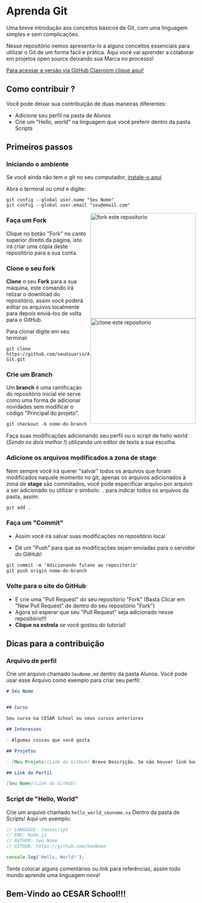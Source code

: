 # Aprenda Git
Uma breve introdução aos conceitos básicos de Git, com uma linguagem simples e sem complicações.

Nesse repositório iremos apresenta-lo a alguns conceitos essenciais para utilizar o Git de um forma fácil e prática. Aqui você vai aprender a colaborar em projetos open source deixando sua Marca no processo!

[Para acessar a versão via GitHub Clasroom clique aqui!](via-classroom.md)

## Como contribuir ?

Você pode deixar sua contribuição de duas maneiras diferentes:

* Adicione seu perfil na pasta de Alunos
* Crie um "Hello, world" na linguagem que você preferir dentro da pasta Scripts

## Primeiros passos

### Iniciando o ambiente

Se você ainda não tem o git no seu computador, [instale-o aqui](https://git-scm.com/downloads)

Abra o terminal _ou cmd_ e digite:

```
git config --global user.name "Seu Nome"
git config --global user.email "seu@email.com"
```

<img align="right" width="280" src="assets/fork.png" alt="fork este repositorio" />

### Faça um Fork

Clique no botão "Fork" no canto superior direito da página, isto irá criar uma cópia deste repositório para a sua conta.

### Clone o seu fork

<img align="right" width="280" src="assets/clone.png" alt="clone este repositorio" />

**Clone** o seu **Fork** para a sua máquina, este comando irá relizar o download do repositório, assim você poderá editar os arquivos localmente para depois enviá-los de volta para o GitHub.

Para clonar digite em seu terminal:

```
git clone https://github.com/seuUsuario/Aprenda-Git.git

```

### Crie um Branch

Um **branch** é uma ramificação do repositório inicial ele serve como uma forma de adicionar novidades sem modificar o código "Principal do projeto".

```markdown
git checkout -b nome-do-branch
```

Faça suas modificações adicionando seu perfil ou o script de hello world (_Sendo os dois melhor !_) utilizando um editor de texto a sua escolha.

### Adicione os arquivos modificados a zona de stage

Nem sempre você irá querer "salvar" todos os arquivos que foram modificados naquele momento no git, apenas os arquivos adicionados à zona de **stage** são commitados, você pode especificar arquivo por arquivo a ser adicionado ou utilizar o símbolo: `.` para indicar todos os arquivos da pasta, assim:

``` markdown
git add .
```

### Faça um "Commit"

- Assim você irá salvar suas modificações no repositório local

- Dê um "Push" para que as modificações sejam enviadas para o servidor do GitHub!

```markdown
git commit -m 'Adicionando fulano ao repositorio'
git push origin nome-do-branch
```
### Volte para o site do GitHub

* E crie uma "Pull Request" do seu repositório "Fork" (Basta Clicar em "New Pull Request" de dentro do seu repositório "Fork")
* Agora só esperar que seu "Pull Request" seja adicionado nesse repositório!!!
* __Clique na estrela__ se você gostou do tutorial!

## Dicas para a contribuição

### Arquivo de perfil

Crie um arquivo chamado `SeuNome.md` dentro da pasta Alunos. Você pode usar esse Arquivo como exemplo para criar seu perfil:

```markdown
# Seu Nome


## Curso

Seu curso na CESAR School ou seus cursos anteriores

## Interesses

- Algumas coisas que você gosta

## Projetos

- [Meu Projeto](Link do GitHub) Breve Descrição. Se não houver link basta contar o que você fez !

## Link do Perfil

[Seu Nome](Link do GitHub)
```

### Script de "Hello, World" 

Crie um arquivo chamado `hello_world_seunome.xx` Dentro da pasta de Scripts! Aqui um exemplo:

```Javascript
// LANGUAGE: Javascript
// ENV: Node.js
// AUTHOR: Seu Nome
// GITHUB: https://github.com/SeuNome

console.log('Hello, World!');
```

Tente colocar alguns comentários ou link para referências, assim todo mundo aprende uma linguagem nova!


## Bem-Vindo ao CESAR School!!!
